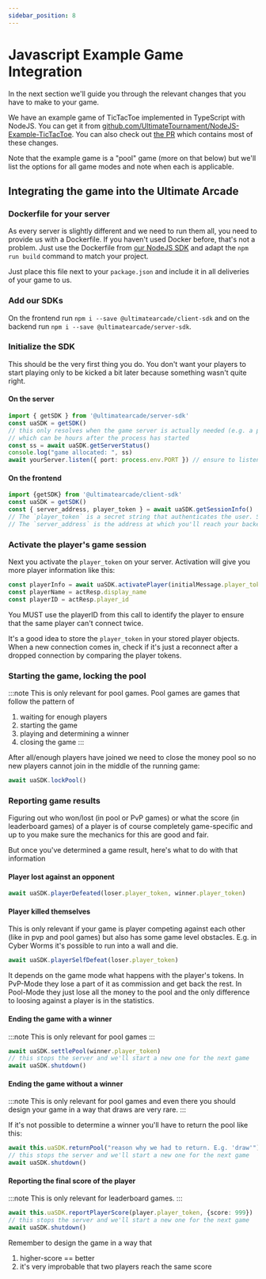 ```yaml
---
sidebar_position: 8
---
```


# Javascript Example Game Integration

In the next section we'll guide you through the relevant changes that you have to make to your game.

We have an example game of TicTacToe implemented in TypeScript with NodeJS. You can get it from [github.com/UltimateTournament/NodeJS-Example-TicTacToe](https://github.com/UltimateTournament/NodeJS-Example-TicTacToe). You can also check out [the PR](https://github.com/UltimateTournament/NodeJS-Example-TicTacToe/pull/2) which contains most of these changes.

Note that the example game is a "pool" game (more on that below) but we'll list the options for all game modes and note when each is applicable.

## Integrating the game into the Ultimate Arcade

### Dockerfile for your server

As every server is slightly different and we need to run them all, you need to provide us with a Dockerfile. If you haven't used Docker before, that's not a problem. Just use the Dockerfile from [our NodeJS SDK](https://github.com/UltimateTournament/ArcadeNodeJSSDK/blob/main/Dockerfile) and adapt the `npm run build` command to match your project.

Just place this file next to your `package.json` and include it in all deliveries of your game to us.

### Add our SDKs

On the frontend run `npm i --save @ultimatearcade/client-sdk` and on the backend run `npm i --save @ultimatearcade/server-sdk`.


### Initialize the SDK

This should be the very first thing you do. You don't want your players to start playing only to be kicked a bit later
because something wasn't quite right.

#### On the server

```typescript
import { getSDK } from '@ultimatearcade/server-sdk'
const uaSDK = getSDK()
// this only resolves when the game server is actually needed (e.g. a player clicked on the game)
// which can be hours after the process has started
const ss = await uaSDK.getServerStatus()
console.log("game allocated: ", ss)
await yourServer.listen({ port: process.env.PORT }) // ensure to listen on the provided port
```

#### On the frontend

```typescript
import {getSDK} from '@ultimatearcade/client-sdk'
const uaSDK = getSDK()
const { server_address, player_token } = await uaSDK.getSessionInfo()
// The `player_token` is a secret string that authenticates the user. Send it to your backend so it can use it later
// The `server_address` is the address at which you'll reach your backend server, e.g. `your.host.com:1234`
```

### Activate the player's game session


Next you activate the `player_token` on your server. Activation will give you more player information like this:

```typescript
const playerInfo = await uaSDK.activatePlayer(initialMessage.player_token)
const playerName = actResp.display_name
const playerID = actResp.player_id
```

You MUST use the playerID from this call to identify the player to ensure that the same player can't connect twice.

It's a good idea to store the `player_token` in your stored player objects. When a new connection comes in, check if it's just a reconnect after a dropped connection by comparing the player tokens.

### Starting the game, locking the pool

:::note
This is only relevant for pool games. Pool games are games that follow the pattern of
1. waiting for enough players
2. starting the game
3. playing and determining a winner
4. closing the game
:::

After all/enough players have joined we need to close the money pool so no new players cannot join in the middle of the running game:

```typescript
await uaSDK.lockPool()
```

### Reporting game results

Figuring out who won/lost (in pool or PvP games) or what the score (in leaderboard games) of a player is of course completely game-specific and up to you make sure the mechanics for this are good and fair.

But once you've determined a game result, here's what to do with that information

#### Player lost against an opponent


```typescript
await uaSDK.playerDefeated(loser.player_token, winner.player_token)
```

#### Player killed themselves

This is only relevant if your game is player competing against each other (like in pvp and pool games) but also has some game level obstacles.
E.g. in Cyber Worms it's possible to run into a wall and die.

```typescript
await uaSDK.playerSelfDefeat(loser.player_token)
```

It depends on the game mode what happens with the player's tokens. In PvP-Mode they lose a part of it as commission and get back the rest. In Pool-Mode they just lose all the money to the pool and the only difference to loosing against a player is in the statistics.

#### Ending the game with a winner

:::note
This is only relevant for pool games
:::


```typescript
await uaSDK.settlePool(winner.player_token)
// this stops the server and we'll start a new one for the next game
await uaSDK.shutdown()
```

#### Ending the game without a winner

:::note
This is only relevant for pool games and even there you should design your game in a way that draws are very rare.
:::

If it's not possible to determine a winner you'll have to return the pool like this:

```typescript
await this.uaSDK.returnPool("reason why we had to return. E.g. 'draw'")
// this stops the server and we'll start a new one for the next game
await uaSDK.shutdown()
```

#### Reporting the final score of the player

:::note
This is only relevant for leaderboard games.
:::

```typescript
await this.uaSDK.reportPlayerScore(player.player_token, {score: 999})
// this stops the server and we'll start a new one for the next game
await uaSDK.shutdown()
```

Remember to design the game in a way that
1. higher-score == better
2. it's very improbable that two players reach the same score

